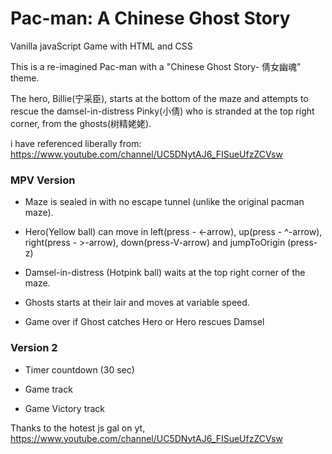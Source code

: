 # Pac-man: A Chinese Ghost Story

Vanilla javaScript Game with HTML and CSS

This is a re-imagined Pac-man with a "Chinese Ghost Story- 倩女幽魂" theme.

The hero, Billie(宁采臣), starts at the bottom of the maze and attempts to rescue the damsel-in-distress Pinky(小倩) who is stranded at the top right corner, from the ghosts(树精姥姥).

i have referenced liberally from: https://www.youtube.com/channel/UC5DNytAJ6_FISueUfzZCVsw

### MPV Version

* Maze is sealed in with no escape tunnel (unlike the original pacman maze).

* Hero(Yellow ball) can move in left(press - <-arrow), up(press - ^-arrow), right(press - >-arrow), down(press-V-arrow) and jumpToOrigin (press-z)

* Damsel-in-distress (Hotpink ball) waits at the top right corner of the maze.

* Ghosts starts at their lair and moves at variable speed. 

* Game over if Ghost catches Hero or Hero rescues Damsel


### Version 2

* Timer countdown (30 sec)

* Game track 

* Game Victory track


Thanks to the hotest js gal on yt,  https://www.youtube.com/channel/UC5DNytAJ6_FISueUfzZCVsw
